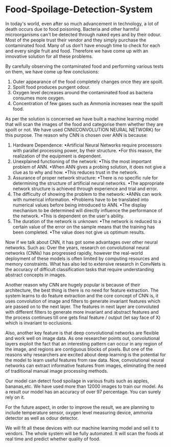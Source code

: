 # Food-Spoilage-Detection-System
In today's world, even after so much advancement in technology, a lot of death occurs due to food poisoning. Bacteria and other harmful microorganisms can't be detected through naked eyes and by their odour. Most of the people trust their vendor and they simply purchase the contaminated food. Many of us don't have enough time to check for each and every single fruit and food. 
Therefore we have come up with an innovative solution for all these problems.


By carefully observing the contaminated food and performing various tests on them, we have come up few conclusions:
1. Outer appearance of the food completely changes once they are spoilt.
2. Spoilt food produces pungent odour.
3. Oxygen level decreases around the contaminated food as bacteria consumes more oxygen.
4. Concentration of few gases such as Ammonia increases near the spoilt food.


As per the solution is concerned we have built a machine learning model that will scan the images of the food and categorise them whether they are spoilt or not. 
We have used CNN(CONVOLUTION NEURAL NETWORK) for this purpose. The reason why CNN is chosen over ANN is because:
1. Hardware Dependence:
•Artificial Neural Networks require processors with parallel processing power, by their structure.
•For this reason, the realization of the equipment is dependent.
2. Unexplained functioning of the network:
•This the most important problem of ANN.
•When ANN gives a probing solution, it does not give a clue as to why and how.
•This reduces trust in the network.
3. Assurance of proper network structure:
•There is no specific rule for determining the structure of artificial neural networks.
•The appropriate network structure is achieved through experience and trial and error.
4. The difficulty of showing the problem to the network:
•ANNs can work with numerical information.
•Problems have to be translated into numerical values before being introduced to ANN.
•The display mechanism to be determined will directly influence the performance of the network.
•This is dependent on the user's ability.
5. The duration of the network is unknown:
•The network is reduced to a certain value of the error on the sample means that the training has been completed.
•The value does not give us optimum results.

Now if we talk about CNN, it has got some advantages over other neural networks. Such as:
Over the years, research on convolutional neural networks (CNNs) has progressed rapidly, however the real-world deployment of these models is often limited by computing resources and memory constraints. What has also led to extensive research in ConvNets is the accuracy of difficult classification tasks that require understanding abstract concepts in images.

Another reason why CNN are hugely popular is because of their architecture, the best thing is there is no need for feature extraction. The system learns to do feature extraction and the core concept of CNN is, it uses convolution of image and filters to generate invariant features which are passed on to the next layer. The features in next layer are convoluted with different filters to generate more invariant and abstract features and the process continues till one gets final feature / output (let say face of X) which is invariant to occlusions.

Also, another key feature is that deep convolutional networks are flexible and work well on image data.  As one researcher points out, convolutional layers exploit the fact that an interesting pattern can occur in any region of the image, and regions are contiguous blocks of pixels.  But one of the reasons why researchers are excited about deep learning is the potential for the model to learn useful features from raw data. Now, convolutional neural networks can extract informative features from images, eliminating the need of traditional manual image processing methods.

Our model can detect food spoilage in various fruits such as apples, bananas,etc. We have used more than 12000 images to train our model. As a result our model has an accuracy of over 97 percentage. You can surely rely on it.

For the future aspect, in order to improve the result, we are planning to include temperature sensor, oxygen level measuring device, ammonia detector as well as odour detector.

We will fit all these devices with our machine learning model and sell it to vendors. The whole system will be fully automated. It will scan the foods at real time and predict whether quality of food.
